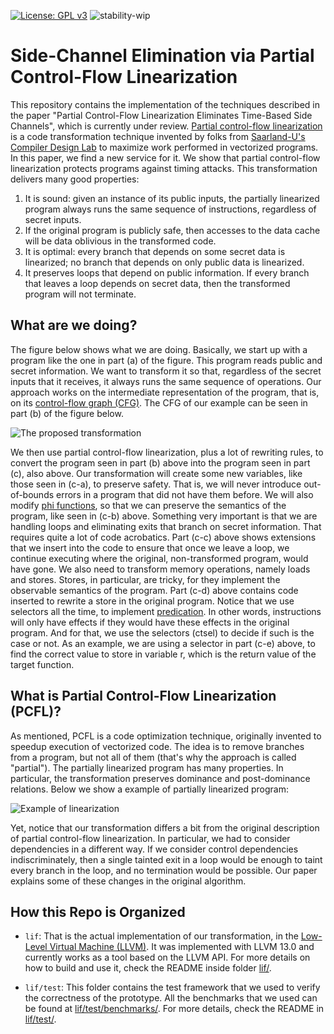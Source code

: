 [![License: GPL v3](https://img.shields.io/badge/License-GPLv3-blue.svg)](https://www.gnu.org/licenses/gpl-3.0)
![stability-wip](https://img.shields.io/badge/stability-work_in_progress-lightgrey.svg)

# Side-Channel Elimination via Partial Control-Flow Linearization

This repository contains the implementation of the techniques
described in the paper "Partial Control-Flow Linearization Eliminates
Time-Based Side Channels", which is currently under review. [Partial
control-flow linearization](https://dl.acm.org/doi/abs/10.1145/3296979.3192413)
is a code transformation technique invented by folks from
[Saarland-U's Compiler Design Lab](http://www.cdl.uni-saarland.de/) to
maximize work performed in vectorized programs. In this paper, we find
a new service for it. We show that partial control-flow linearization
protects programs against timing attacks. This transformation delivers
many good properties:

1. It is sound: given an instance of its public inputs, the partially
linearized program always runs the same sequence of instructions,
regardless of secret inputs.
2. If the original program is publicly safe, then accesses to the data
cache will be data oblivious in the transformed code.
3. It is optimal: every branch that depends on some secret data is
linearized; no branch that depends on only public data is linearized.
4. It preserves loops that depend on public information. If every
branch that leaves a loop depends on secret data, then the transformed
program will not terminate.

## What are we doing?

The figure below shows what we are doing. Basically, we start up with
a program like the one in part (a) of the figure. This program reads
public and secret information. We want to transform it so that,
regardless of the secret inputs that it receives, it always runs the
same sequence of operations. Our approach works on the intermediate
representation of the program, that is, on its [control-flow graph
(CFG)](https://en.wikipedia.org/wiki/Control-flow_graph). The CFG of
our example can be seen in part (b) of the figure below.

![The proposed transformation](https://anonymous.4open.science/r/sc-ccs22/images/PosterPicture.png)

We then use partial control-flow linearization, plus a lot of
rewriting rules, to convert the program seen in part (b) above into
the program seen in part (c), also above. Our transformation will
create some new variables, like those seen in (c-a), to preserve
safety. That is, we will never introduce out-of-bounds errors in a
program that did not have them before. We will also modify [phi
functions](https://en.wikipedia.org/wiki/Static_single_assignment_form),
so that we can preserve the semantics of the program, like seen in
(c-b) above. Something very important is that we are handling loops
and eliminating exits that branch on secret information. That requires
quite a lot of code acrobatics. Part (c-c) above shows extensions that
we insert into the code to ensure that once we leave a loop, we
continue executing where the original, non-transformed program, would
have gone. We also need to transform memory operations, namely loads
and stores. Stores, in particular, are tricky, for they implement the
observable semantics of the program. Part (c-d) above contains code
inserted to rewrite a store in the original program. Notice that we
use selectors all the time, to implement
[predication](https://en.wikipedia.org/wiki/Predication_(computer_architecture)).
In other words, instructions will only have effects if they would have
these effects in the original program. And for that, we use the
selectors (ctsel) to decide if such is the case or not. As an example,
we are using a selector in part (c-e) above, to find the correct value
to store in variable r, which is the return value of the target
function.

## What is Partial Control-Flow Linearization (PCFL)?

As mentioned, PCFL is a code optimization technique, originally
invented to speedup execution of vectorized code. The idea is to
remove branches from a program, but not all of them (that's why the
approach is called "partial"). The partially linearized program has
many properties. In particular, the transformation preserves dominance
and post-dominance relations. Below we show a example of partially
linearized program:

![Example of linearization](https://anonymous.4open.science/r/sc-ccs22/images/PCFL.png)

Yet, notice that our transformation differs a bit from the original
description of partial control-flow linearization. In particular, we
had to consider dependencies in a different way. If we consider
control dependencies indiscriminately, then a single tainted exit in a
loop would be enough to taint every branch in the loop, and no
termination would be possible. Our paper explains some of these
changes in the original algorithm.

## How this Repo is Organized

* `lif`: That is the actual implementation of our transformation,
in the [Low-Level Virtual Machine (LLVM)](https://llvm.org/). It
was implemented with LLVM 13.0 and currently works as a tool based
on the LLVM API. For more details on how to build and use it, 
check the README inside folder [lif/](lif/).

* `lif/test`: This folder contains the test framework that we used
to verify the correctness of the prototype. All the benchmarks that
we used can be found at [lif/test/benchmarks/](lif/test/benchmarks/). For more details, check
the README in [lif/test/](lif/test/).
